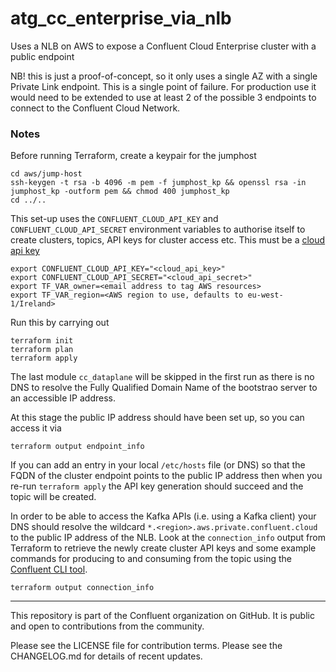 # atg_cc_enterprise_via_nlb


Uses a NLB on AWS to expose a Confluent Cloud Enterprise cluster with a public endpoint

NB! this is just a proof-of-concept, so it only uses a single AZ with a single Private Link endpoint. This is a single point of failure. For production use it would need to be extended to use at least 2 of the possible 3 endpoints to connect to the Confluent Cloud Network.

### Notes

Before running Terraform, create a keypair for the jumphost
```
cd aws/jump-host
ssh-keygen -t rsa -b 4096 -m pem -f jumphost_kp && openssl rsa -in jumphost_kp -outform pem && chmod 400 jumphost_kp
cd ../..
```

This set-up uses the `CONFLUENT_CLOUD_API_KEY` and `CONFLUENT_CLOUD_API_SECRET` environment variables to authorise itself to create clusters, topics, API keys for cluster access etc. This must be a [cloud api key](https://support.confluent.io/hc/en-us/articles/11113978002836-What-are-the-differences-of-Cloud-API-Keys-Cluster-Resource-specific-API-Keys)
```
export CONFLUENT_CLOUD_API_KEY="<cloud_api_key>"
export CONFLUENT_CLOUD_API_SECRET="<cloud_api_secret>"
export TF_VAR_owner=<email address to tag AWS resources>
export TF_VAR_region=<AWS region to use, defaults to eu-west-1/Ireland>
```

Run this by carrying out
```
terraform init
terraform plan
terraform apply
```

The last module `cc_dataplane` will be skipped in the first run as there is no DNS to resolve the Fully Qualified Domain Name of the bootstrao server to an accessible IP address.

At this stage the public IP address should have been set up, so you can access it via
```
terraform output endpoint_info
```

If you can add an entry in your local `/etc/hosts` file (or DNS) so that the FQDN of the cluster endpoint points to the public IP address then when you re-run `terraform apply` the API key generation should succeed and the topic will be created.

In order to be able to access the Kafka APIs (i.e. using a Kafka client) your DNS should resolve the wildcard `*.<region>.aws.private.confluent.cloud` to the public IP address of the NLB. Look at the `connection_info` output from Terraform to retrieve the newly create cluster API keys and some example commands for producing to and consuming from the topic using the [Confluent CLI tool](https://docs.confluent.io/confluent-cli/current/install.html).

```
terraform output connection_info
```


----

This repository is part of the Confluent organization on GitHub.
It is public and open to contributions from the community.

Please see the LICENSE file for contribution terms.
Please see the CHANGELOG.md for details of recent updates.



